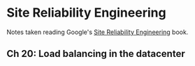 # Site Reliability Engineering

Notes taken reading Google's [Site Reliability Engineering](https://landing.google.com/sre/) book.

## Ch 20: Load balancing in the datacenter
